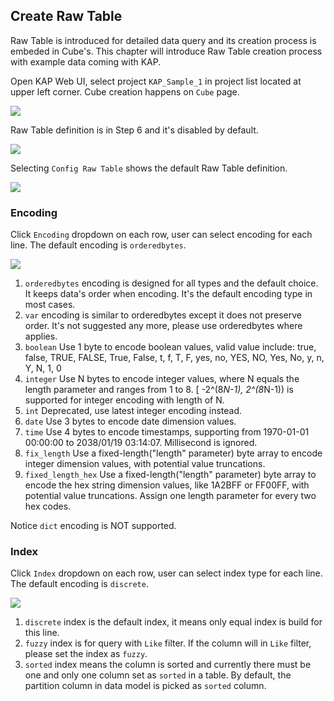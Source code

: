 ## Create Raw Table

Raw Table is introduced for detailed data query and its creation process is embeded in Cube's. This chapter will introduce Raw Table creation process with example data coming with KAP.

Open KAP Web UI, select project `KAP_Sample_1` in project list located at upper left corner. Cube creation happens on `Cube` page.

![](images/createcube_1.png)

Raw Table definition is in Step 6 and it's disabled by default. 

![](images/createrawtable_1.jpg)

Selecting `Config Raw Table` shows the default Raw Table definition.

![](images/createrawtable_2.jpg)

### Encoding

Click `Encoding` dropdown on each row, user can select encoding for each line. The default encoding is `orderedbytes`.

![](images/createrawtable_3.jpg)


1. `orderedbytes` encoding is designed for all types and the default choice. It keeps data's order when encoding. It's the default encoding type in most cases.
2. `var` encoding is similar to orderedbytes except it does not preserve order. It's not suggested any more, please use orderedbytes where applies.
3. `boolean` Use 1 byte to encode boolean values, valid value include: true, false, TRUE, FALSE, True, False, t, f, T, F, yes, no, YES, NO, Yes, No, y, n, Y, N, 1, 0
4. `integer` Use N bytes to encode integer values, where N equals the length parameter and ranges from 1 to 8. [ -2^(8*N-1), 2^(8*N-1)) is supported for integer encoding with length of N. 
5. `int` Deprecated, use latest integer encoding instead. 
6. `date` Use 3 bytes to encode date dimension values. 
7. `time` Use 4 bytes to encode timestamps, supporting from 1970-01-01 00:00:00 to 2038/01/19 03:14:07. Millisecond is ignored. 
8. `fix_length` Use a fixed-length("length" parameter) byte array to encode integer dimension values, with potential value truncations. 
9. `fixed_length_hex` Use a fixed-length("length" parameter) byte array to encode the hex string dimension values, like 1A2BFF or FF00FF, with potential value truncations. Assign one length parameter for every two hex codes.

Notice `dict` encoding is NOT supported.

### Index

Click `Index` dropdown on each row, user can select index type for each line. The default encoding is `discrete`.

![](images/createrawtable_4.jpg)

1. `discrete` index is the default index, it means only equal index is build for this line.
2. `fuzzy` index is for query with `Like` filter. If the column will in `Like` filter, please set the index as `fuzzy`.
3. `sorted` index means the column is sorted and currently there must be one and only one column set as `sorted` in a table. By default, the partition column in data model is picked as `sorted` column.
